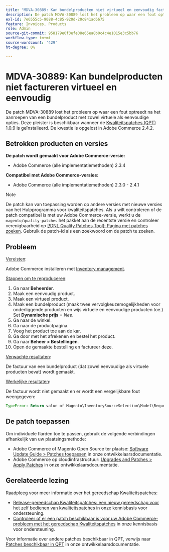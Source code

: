 ```yaml
---
title: "MDVA-30889: Kan bundelproducten niet virtueel en eenvoudig factureren"
description: De patch MDVA-30889 lost het probleem op waar een fout optreedt na het aanroepen van een bundelproduct met zowel virtuele als eenvoudige opties. Deze patch is beschikbaar wanneer [Quality Patches Tool (QPT)] (/help/announcements/adobe-commerce-announcements/magento-quality-patches-released-new-tool-to-self-serve-quality-patches.md) 1.0.9 is geïnstalleerd. De kwestie is opgelost in Adobe Commerce 2.4.2.
exl-id: 7e6555c5-9088-4c85-920d-20c841ad6675
feature: Invoices, Products
role: Admin
source-git-commit: 958179e0f3efe08e65ea8b0c4c4e1015e3c5bb76
workflow-type: tm+mt
source-wordcount: '429'
ht-degree: 0%

---
```


# MDVA-30889: Kan bundelproducten niet factureren virtueel en eenvoudig

De patch MDVA-30889 lost het probleem op waar een fout optreedt na het aanroepen van een bundelproduct met zowel virtuele als eenvoudige opties. Deze pleister is beschikbaar wanneer de [Kwaliteitspatches (QPT)](/help/announcements/adobe-commerce-announcements/magento-quality-patches-released-new-tool-to-self-serve-quality-patches.md) 1.0.9 is geïnstalleerd. De kwestie is opgelost in Adobe Commerce 2.4.2.

## Betrokken producten en versies

**De patch wordt gemaakt voor Adobe Commerce-versie:**

* Adobe Commerce (alle implementatiemethoden) 2.3.4

**Compatibel met Adobe Commerce-versies:**

* Adobe Commerce (alle implementatiemethoden) 2.3.0 - 2.4.1

>[!NOTE]
>
>De patch kan van toepassing worden op andere versies met nieuwe versies van het Hulpprogramma voor kwaliteitspatches. Als u wilt controleren of de patch compatibel is met uw Adobe Commerce-versie, werkt u de `magento/quality-patches` het pakket aan de recentste versie en controleer verenigbaarheid op [[!DNL Quality Patches Tool]: Pagina met patches zoeken](https://devdocs.magento.com/quality-patches/tool.html#patch-grid). Gebruik de patch-id als een zoekwoord om de patch te zoeken.

## Probleem

<u>Vereisten</u>:

Adobe Commerce installeren met [Inventory management](https://devdocs.magento.com/guides/v2.4/inventory/).

<u>Stappen om te reproduceren</u>:

1. Ga naar **Beheerder**.
1. Maak een eenvoudig product.
1. Maak een virtueel product.
1. Maak een bundelproduct (maak twee vervolgkeuzemogelijkheden voor onderliggende producten en wijs virtuele en eenvoudige producten toe.) Set **Dynamische prijs** = *Nee*.
1. Ga naar de winkel.
1. Ga naar de productpagina.
1. Voeg het product toe aan de kar.
1. Ga door met het afrekenen en bestel het product.
1. Ga naar **Beheer > Bestellingen**.
1. Open de gemaakte bestelling en factureer deze.

<u>Verwachte resultaten</u>:

De factuur van een bundelproduct (dat zowel eenvoudige als virtuele producten bevat) wordt gemaakt.

<u>Werkelijke resultaten</u>:

De factuur wordt niet gemaakt en er wordt een vergelijkbare fout weergegeven:

```php
TypeError: Return value of Magento\InventorySourceSelection\Model\Request\InventoryRequest::getItems() must be of the type array, null returned in vendor/magento/module-inventory-source-selection/Model/Request/InventoryRequest.php:102
```

## De patch toepassen

Om individuele flarden toe te passen, gebruik de volgende verbindingen afhankelijk van uw plaatsingsmethode:

* Adobe Commerce of Magento Open Source ter plaatse: [Software Update Guide > Patches toepassen](https://devdocs.magento.com/guides/v2.4/comp-mgr/patching/mqp.html) in onze ontwikkelaarsdocumentatie.
* Adobe Commerce op cloudinfrastructuur: [Upgrades and Patches > Apply Patches](https://devdocs.magento.com/cloud/project/project-patch.html) in onze ontwikkelaarsdocumentatie.

## Gerelateerde lezing

Raadpleeg voor meer informatie over het gereedschap Kwaliteitspatches:

* [Release-gereedschap Kwaliteitspatches: een nieuw gereedschap voor het zelf bedienen van kwaliteitspatches](/help/announcements/adobe-commerce-announcements/magento-quality-patches-released-new-tool-to-self-serve-quality-patches.md) in onze kennisbasis voor ondersteuning.
* [Controleer of er een patch beschikbaar is voor uw Adobe Commerce-probleem met het gereedschap Kwaliteitspatches](/help/support-tools/patches-available-in-qpt-tool/check-patch-for-magento-issue-with-magento-quality-patches.md) in onze kennisbasis voor ondersteuning.

Voor informatie over andere patches beschikbaar in QPT, verwijs naar [Patches beschikbaar in QPT](https://devdocs.magento.com/quality-patches/tool.html#patch-grid) in onze ontwikkelaarsdocumentatie.
